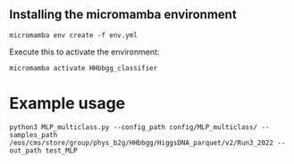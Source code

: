 

## Installing the micromamba environment

```
micromamba env create -f env.yml
```

Execute this to activate the environment:
```
micromamba activate HHbbgg_classifier
```

# Example usage

```
python3 MLP_multiclass.py --config_path config/MLP_multiclass/ --samples_path /eos/cms/store/group/phys_b2g/HHbbgg/HiggsDNA_parquet/v2/Run3_2022 --out_path test_MLP
```
